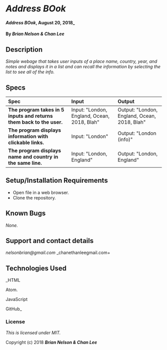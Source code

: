 # _Address BOok_

#### _Address BOok_, August 20, 2018_

#### By _**Brian Nelson & Chan Lee**_

## Description

_Simple webage that takes user inputs of a place name, country, year, and notes and displays it in a list and can recall the information by selecting the list to see all of the info._

## Specs

| Spec | Input | Output |
| :-------------     | :------------- | :------------- |
| **The program takes in 5 inputs and returns them back to the user.** | Input: "London, England, Ocean, 2018, Blah" | Output: "London, England, Ocean, 2018, Blah" |
| **The program displays information with clickable links.** | Input: "London" | Output: "London (info)" |
| **The program displays name and country in the same line.** | Input: "London, England" | Output: "London, England" |


## Setup/Installation Requirements

* Open file in a web browser.
* Clone the repository.
## Known Bugs

_None._

## Support and contact details

_nelsonbrian@gmail.com_
_chanethanleegmail.com+

## Technologies Used

_HTML

Atom.

JavaScript

GitHub_

### License

*This is licensed under MIT.*

Copyright (c) 2018 **_Brian Nelson & Chan Lee_**
